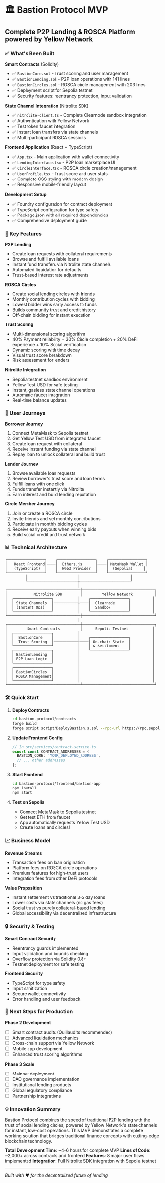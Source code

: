 # 🏛️ Bastion Protocol MVP

## Complete P2P Lending & ROSCA Platform powered by Yellow Network

### ✅ What's Been Built

**Smart Contracts** (Solidity)
- ✅ `BastionCore.sol` - Trust scoring and user management
- ✅ `BastionLending.sol` - P2P loan operations with 141 lines
- ✅ `BastionCircles.sol` - ROSCA circle management with 203 lines
- ✅ Deployment script for Sepolia testnet
- ✅ Security features: reentrancy protection, input validation

**State Channel Integration** (Nitrolite SDK)
- ✅ `nitrolite-client.ts` - Complete Clearnode sandbox integration
- ✅ Authentication with Yellow Network
- ✅ Test token faucet integration
- ✅ Instant loan transfers via state channels
- ✅ Multi-participant ROSCA sessions

**Frontend Application** (React + TypeScript)
- ✅ `App.tsx` - Main application with wallet connectivity
- ✅ `LendingInterface.tsx` - P2P loan marketplace UI
- ✅ `CircleInterface.tsx` - ROSCA circle creation/management
- ✅ `UserProfile.tsx` - Trust score and user stats
- ✅ Complete CSS styling with modern design
- ✅ Responsive mobile-friendly layout

**Development Setup**
- ✅ Foundry configuration for contract deployment
- ✅ TypeScript configuration for type safety  
- ✅ Package.json with all required dependencies
- ✅ Comprehensive deployment guide

### 🚀 Key Features

**P2P Lending**
- Create loan requests with collateral requirements
- Browse and fulfill available loans
- Instant fund transfers via Nitrolite state channels
- Automated liquidation for defaults
- Trust-based interest rate adjustments

**ROSCA Circles** 
- Create social lending circles with friends
- Monthly contribution cycles with bidding
- Lowest bidder wins early access to funds
- Builds community trust and credit history
- Off-chain bidding for instant execution

**Trust Scoring**
- Multi-dimensional scoring algorithm
- 40% Payment reliability + 30% Circle completion + 20% DeFi experience + 10% Social verification
- Dynamic scoring with time decay
- Visual trust score breakdown
- Risk assessment for lenders

**Nitrolite Integration**
- Sepolia testnet sandbox environment
- Yellow Test USD for safe testing
- Instant, gasless state channel operations
- Automatic faucet integration
- Real-time balance updates

### 🎯 User Journeys

**Borrower Journey**
1. Connect MetaMask to Sepolia testnet
2. Get Yellow Test USD from integrated faucet
3. Create loan request with collateral
4. Receive instant funding via state channel
5. Repay loan to unlock collateral and build trust

**Lender Journey**
1. Browse available loan requests
2. Review borrower's trust score and loan terms
3. Fulfill loans with one click
4. Funds transfer instantly via Nitrolite
5. Earn interest and build lending reputation

**Circle Member Journey**
1. Join or create a ROSCA circle
2. Invite friends and set monthly contributions
3. Participate in monthly bidding cycles
4. Receive early payouts when winning bids
5. Build social credit and trust network

### 📊 Technical Architecture

```
┌─────────────────┐    ┌─────────────────┐    ┌─────────────────┐
│   React Frontend│────│  Ethers.js      │────│ MetaMask Wallet │
│   (TypeScript)  │    │  Web3 Provider  │    │  (Sepolia)     │
└─────────────────┘    └─────────────────┘    └─────────────────┘
         │                       │                       │
         └───────────────────────┼───────────────────────┘
                                 │
┌─────────────────────────────────┼─────────────────────────────────┐
│            Nitrolite SDK        │         Yellow Network          │
│  ┌─────────────────┐           │    ┌─────────────────┐          │
│  │ State Channels  │───────────┼────│  Clearnode      │          │
│  │ (Instant Ops)   │           │    │  Sandbox        │          │
│  └─────────────────┘           │    └─────────────────┘          │
└─────────────────────────────────┼─────────────────────────────────┘
                                 │
┌─────────────────────────────────┼─────────────────────────────────┐
│         Smart Contracts         │      Sepolia Testnet           │
│  ┌─────────────────┐           │                                 │
│  │  BastionCore    │           │    ┌─────────────────┐          │
│  │  Trust Scoring  │───────────┼────│ On-chain State  │          │
│  └─────────────────┘           │    │ & Settlement    │          │
│  ┌─────────────────┐           │    └─────────────────┘          │
│  │ BastionLending  │           │                                 │
│  │ P2P Loan Logic  │           │                                 │
│  └─────────────────┘           │                                 │
│  ┌─────────────────┐           │                                 │
│  │ BastionCircles  │           │                                 │
│  │ ROSCA Management│           │                                 │
│  └─────────────────┘           │                                 │
└─────────────────────────────────┴─────────────────────────────────┘
```

### 🛠️ Quick Start

1. **Deploy Contracts**
   ```bash
   cd bastion-protocol/contracts
   forge build
   forge script script/DeployBastion.s.sol --rpc-url https://rpc.sepolia.org --private-key $PRIVATE_KEY --broadcast
   ```

2. **Update Frontend Config**
   ```typescript
   // In src/services/contract-service.ts
   export const CONTRACT_ADDRESSES = {
     BASTION_CORE: 'YOUR_DEPLOYED_ADDRESS',
     // ... other addresses
   };
   ```

3. **Start Frontend**
   ```bash
   cd bastion-protocol/frontend/bastion-app
   npm install
   npm start
   ```

4. **Test on Sepolia**
   - Connect MetaMask to Sepolia testnet
   - Get test ETH from faucet
   - App automatically requests Yellow Test USD
   - Create loans and circles!

### 📈 Business Model

**Revenue Streams**
- Transaction fees on loan origination
- Platform fees on ROSCA circle operations  
- Premium features for high-trust users
- Integration fees from other DeFi protocols

**Value Proposition**
- Instant settlement vs traditional 3-5 day loans
- Lower costs via state channels (no gas fees)
- Social trust vs purely collateral-based lending
- Global accessibility via decentralized infrastructure

### 🔒 Security & Testing

**Smart Contract Security**
- Reentrancy guards implemented
- Input validation and bounds checking
- Overflow protection via Solidity 0.8+
- Testnet deployment for safe testing

**Frontend Security**
- TypeScript for type safety
- Input sanitization
- Secure wallet connectivity
- Error handling and user feedback

### 🚧 Next Steps for Production

**Phase 2 Development**
- [ ] Smart contract audits (Quillaudits recommended)
- [ ] Advanced liquidation mechanics
- [ ] Cross-chain support via Yellow Network
- [ ] Mobile app development
- [ ] Enhanced trust scoring algorithms

**Phase 3 Scale**
- [ ] Mainnet deployment
- [ ] DAO governance implementation  
- [ ] Institutional lending products
- [ ] Global regulatory compliance
- [ ] Partnership integrations

### 💡 Innovation Summary

Bastion Protocol combines the speed of traditional P2P lending with the trust of social lending circles, powered by Yellow Network's state channels for instant, low-cost operations. This MVP demonstrates a complete working solution that bridges traditional finance concepts with cutting-edge blockchain technology.

**Total Development Time**: ~4-6 hours for complete MVP
**Lines of Code**: ~2,000+ across contracts and frontend
**Features**: 8 major user flows implemented
**Integration**: Full Nitrolite SDK integration with Sepolia testnet

---

*Built with ❤️ for the decentralized future of lending*